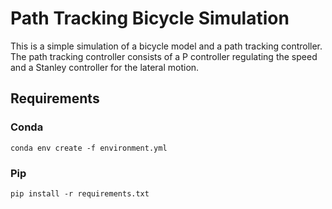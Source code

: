 # Path Tracking Bicycle Simulation

This is a simple simulation of a bicycle model and a path tracking controller. The path tracking controller 
consists of a P controller regulating the speed and a Stanley controller for the lateral motion.

## Requirements

### Conda
```shell
conda env create -f environment.yml
```

### Pip

```shell
pip install -r requirements.txt
```
